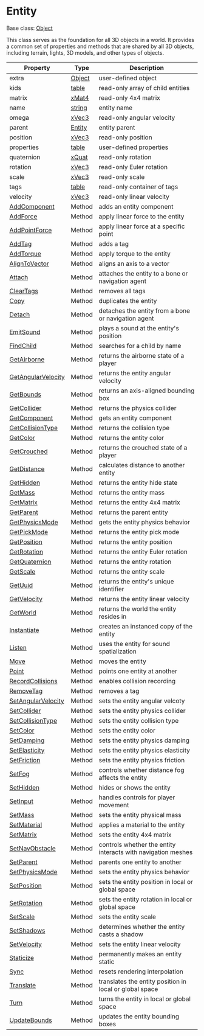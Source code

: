 # Entity

Base class: [Object](Object.md)

This class serves as the foundation for all 3D objects in a world. It provides a common set of properties and methods that are shared by all 3D objects, including terrain, lights, 3D models, and other types of objects.

| Property | Type | Description |
|---|---|---|
| extra | [Object](Object.md) | user-defined object |
| kids | [table](https://www.lua.org/manual/5.4/manual.html#6.6) | read-only array of child entities |
| matrix | [xMat4](xMat4.md) | read-only 4x4 matrix |
| name | [string](https://www.lua.org/manual/5.4/manual.html#6.4) | entity name |
| omega | [xVec3](xVec3.md) | read-only angular velocity |
| parent | [Entity](Entity.md) | entity parent |
| position | [xVec3](xVec3.md) | read-only position |
| properties | [table](https://www.lua.org/manual/5.4/manual.html#6.6) | user-defined properties |
| quaternion | [xQuat](xQuat.md) | read-only rotation |
| rotation | [xVec3](xVec3.md) | read-only Euler rotation |
| scale | [xVec3](xVec3.md) | read-only scale |
| tags | [table](https://www.lua.org/manual/5.4/manual.html#6.6) | read-only container of tags |
| velocity | [xVec3](xVec3.md) | read-only linear velocity |
| [AddComponent](Entity_AddComponent.md) | Method | adds an entity component |
| [AddForce](Entity_AddForce.md) | Method | apply linear force to the entity |
| [AddPointForce](Entity_AddPointForce.md) | Method | apply linear force at a specific point |
| [AddTag](Entity_AddTag.md) | Method | adds a tag |
| [AddTorque](Entity_AddTorque.md) | Method | apply torque to the entity |
| [AlignToVector](Entity_AlignToVector.md) | Method | aligns an axis to a vector |
| [Attach](Entity_Attach.md) | Method | attaches the entity to a bone or navigation agent |
| [ClearTags](Entity_ClearTags.md) | Method | removes all tags |
| [Copy](Entity_Copy.md) | Method | duplicates the entity |
| [Detach](Entity_Detach.md) | Method | detaches the entity from a bone or navigation agent |
| [EmitSound](Entity_EmitSound.md) | Method | plays a sound at the entity's position |
| [FindChild](Entity_FindChild.md) | Method | searches for a child by name |
| [GetAirborne](Entity_GetAirborne.md) | Method | returns the airborne state of a player |
| [GetAngularVelocity](Entity_GetAngularVelocity.md) | Method | returns the entity angular velocity |
| [GetBounds](Entity_GetBounds.md) | Method | returns an axis-aligned bounding box |
| [GetCollider](Entity_GetCollider.md) | Method | returns the physics collider |
| [GetComponent](Entity_GetComponent.md) | Method | gets an entity component |
| [GetCollisionType](Entity_GetCollisionType.md) | Method | returns the collision type |
| [GetColor](Entity_GetColor.md) | Method | returns the entity color |
| [GetCrouched](Entity_GetCrouched.md) | Method | returns the crouched state of a player |
| [GetDistance](Entity_GetDistance.md) | Method | calculates distance to another entity |
| [GetHidden](Entity_GetHidden.md) | Method | returns the entity hide state |
| [GetMass](Entity_GetMass.md) | Method | returns the entity mass |
| [GetMatrix](Entity_GetMatrix.md) | Method | returns the entity 4x4 matrix |
| [GetParent](Entity_GetParent.md) | Method | returns the parent entity |
| [GetPhysicsMode](Entity_GetPhysicsMode.md) | Method | gets the entity physics behavior |
| [GetPickMode](Entity_GetPickMode.md) | Method | returns the entity pick mode |
| [GetPosition](Entity_GetPosition.md) | Method | returns the entity position |
| [GetRotation](Entity_GetRotation.md) | Method | returns the entity Euler rotation |
| [GetQuaternion](Entity_GetQuaternion.md) | Method | returns the entity rotation |
| [GetScale](Entity_GetScale.md) | Method | returns the entity scale |
| [GetUuid](Entity_GetUuid.md) | Method | returns the entity's unique identifier |
| [GetVelocity](Entity_GetVelocity.md) | Method | returns the entity linear velocity |
| [GetWorld](Entity_GetWorld.md) | Method | returns the world the entity resides in |
| [Instantiate](Entity_Instantiate.md) | Method | creates an instanced copy of the entity |
| [Listen](Entity_Listen.md) | Method | uses the entity for sound spatialization |
| [Move](Entity_Move.md) | Method | moves the entity |
| [Point](Entity_Point.md) | Method | points one entity at another |
| [RecordCollisions](Entity_RecordCollisions.md) | Method | enables collision recording |
| [RemoveTag](Entity_RemoveTag.md) | Method | removes a tag |
| [SetAngularVelocity](Entity_SetAngularVelocity.md) | Method |sets the entity angular velcoty |
| [SetCollider](Entity_SetCollider.md) | Method | sets the entity physics collider |
| [SetCollisionType](Entity_SetCollisionType.md) | Method | sets the entity collision type |
| [SetColor](Entity_SetColor.md) | Method | sets the entity color |
| [SetDamping](Entity_SetDamping.md) | Method | sets the entity physics damping |
| [SetElasticity](Entity_SetElasticity.md) | Method | sets the entity physics elasticity |
| [SetFriction](Entity_SetFriction.md) | Method | sets the entity physics friction |
| [SetFog](Entity_SetFog.md) | Method | controls whether distance fog affects the entity |
| [SetHidden](Entity_SetHidden.md) | Method | hides or shows the entity |
| [SetInput](Entity_SetInput.md) | Method | handles controls for player movement |
| [SetMass](Entity_SetMass.md) | Method | sets the entity physical mass |
| [SetMaterial](Entity_SetMaterial.md) | Method | applies a material to the entity |
| [SetMatrix](Entity_SetMatrix.md) | Method | sets the entity 4x4 matrix |
| [SetNavObstacle](Entity_SetNavObstacle.md) | Method | controls whether the entity interacts with navigation meshes |
| [SetParent](Entity_SetParent.md) | Method | parents one entity to another |
| [SetPhysicsMode](Entity_SetPhysicsMode.md) | Method | sets the entity physics behavior |
| [SetPosition](Entity_SetPosition.md) | Method | sets the entity position in local or global space |
| [SetRotation](Entity_SetRotation.md) | Method | sets the entity rotation in local or global space |
| [SetScale](Entity_SetScale.md) | Method | sets the entity scale |
| [SetShadows](Entity_SetShadows.md) | Method | determines whether the entity casts a shadow |
| [SetVelocity](Entity_SetVelocity.md) | Method | sets the entity linear velocity |
| [Staticize](Entity_Staticize.md) | Method | permanently makes an entity static |
| [Sync](Entity_Sync.md) | Method | resets rendering interpolation |
| [Translate](Entity_Translate.md) | Method | translates the entity position in local or global space |
| [Turn](Entity_Turn.md) | Method | turns the entity in local or global space |
| [UpdateBounds](Entity_UpdateBounds.md) | Method | updates the entity bounding boxes |

